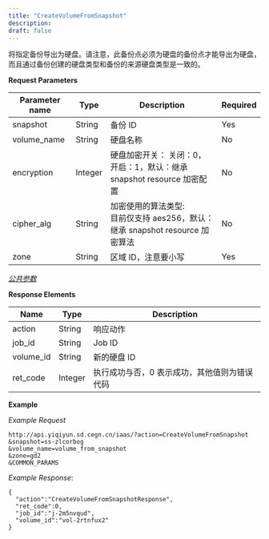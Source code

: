 ```yaml
---
title: "CreateVolumeFromSnapshot"
description: 
draft: false
---
```




将指定备份导出为硬盘。请注意，此备份点必须为硬盘的备份点才能导出为硬盘，而且通过备份创建的硬盘类型和备份的来源硬盘类型是一致的。

**Request Parameters**

| Parameter name | Type | Description | Required |
| --- | --- | --- | --- |
| snapshot | String | 备份 ID | Yes |
| volume_name | String | 硬盘名称 | No |
| encryption | Integer | 硬盘加密开关： 关闭：0，开启：1，默认：继承 snapshot resource 加密配置 | No |
| cipher_alg | String | 加密使用的算法类型:<br/>目前仅支持 aes256，默认：继承 snapshot resource 加密算法 | No |
| zone | String | 区域 ID，注意要小写 | Yes |

[_公共参数_](../../../parameters/)

**Response Elements**

| Name | Type | Description |
| --- | --- | --- |
| action | String | 响应动作 |
| job_id | String | Job ID |
| volume_id | String | 新的硬盘 ID |
| ret_code | Integer | 执行成功与否，0 表示成功，其他值则为错误代码 |

**Example**

_Example Request_

```
http://api.yiqiyun.sd.cegn.cn/iaas/?action=CreateVolumeFromSnapshot
&snapshot=ss-zlcorbog
&volume_name=volume_from_snapshot
&zone=gd2
&COMMON_PARAMS
```

_Example Response_:

```
{
  "action":"CreateVolumeFromSnapshotResponse",
  "ret_code":0,
  "job_id":"j-2m5nvqud",
  "volume_id":"vol-2rtnfux2"
}
```
